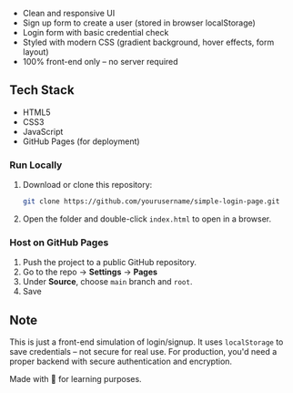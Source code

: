 - Clean and responsive UI
- Sign up form to create a user (stored in browser localStorage)
- Login form with basic credential check
- Styled with modern CSS (gradient background, hover effects, form layout)
- 100% front-end only – no server required

## Tech Stack

- HTML5
- CSS3
- JavaScript 
- GitHub Pages (for deployment)

### Run Locally

1. Download or clone this repository:
    ```bash
    git clone https://github.com/yourusername/simple-login-page.git
    ```

2. Open the folder and double-click `index.html` to open in a browser.

### Host on GitHub Pages

1. Push the project to a public GitHub repository.
2. Go to the repo → **Settings** → **Pages**
3. Under **Source**, choose `main` branch and `root`.
4. Save 

## Note

This is just a front-end simulation of login/signup. It uses `localStorage` to save credentials – not secure for real use. For production, you'd need a proper backend with secure authentication and encryption.

Made with 💙 for learning purposes.
